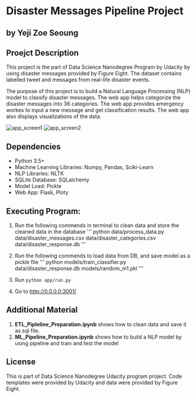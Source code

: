 # Disaster Messages Pipeline Project
## by Yeji Zoe Seoung

## Proejct Description
This project is the part of Data Science Nanodegree Program by Udacity by using disaster messages provided by Figure Eight. The dataset contains labelled tweet and messages from real-life disaster events. 

The purpose of this project is to build a Natural Language Processing (NLP) model to classify disaster messages. The web app helps categorize the disaster messages into 36 categories. The web app provides emergency workes to input a new message and get classification results. The web app also displays visualizations of the data. 

<img src='.../image/scr1' alt='app_screen1'/>
<img src='.../image/scr2' alt='app_screen2'/>


## Dependencies
- Python 3.5+
- Machine Learning Libraries: Numpy, Pandas, Sciki-Learn
- NLP Libraries: NLTK 
- SQLite Database: SQLalchemy
- Model Load: Pickle
- Web App: Flask, Ploty


## Executing Program:
1. Run the following commends in terminal to clean data and store the cleaned data in the database
'''
python data/process_data.py data/disaster_messages.csv data/disaster_categories.csv data/disaster_response.db
'''

2. Run the following commends to load data from DB, and save model as a pickle file
'''
python models/train_classifier.py data/disaster_response.db models/random_m1.pkl
'''

3. Run `python app/run.py`

4. Go to http://0.0.0.0:3001/


## Additional Material
1. **ETL_Pipleline_Preparation.ipynb** shows how to clean data and save it as sql file.
2. **ML_Pipeline_Preparation.ipynb** shows how to build a NLP model by using pipeline and train and test the model


## License
This is part of Data Science Nanodegree Udacity program project. Code templates were provided by Udacity and data were provided by Figure Eight.
